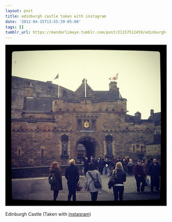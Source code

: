 ```yaml
---
layout: post
title: edinburgh castle taken with instagram
date: '2012-04-15T13:55:39-05:00'
tags: []
tumblr_url: https://mandarlimaye.tumblr.com/post/21157512459/edinburgh-castle-taken-with-instagram
---
```

 ![](/tumblr_files/tumblr_m2j8grYDJs1rt5pkuo1_640.jpg)  

Edinburgh Castle (Taken with [instagram](http://instagr.am))

